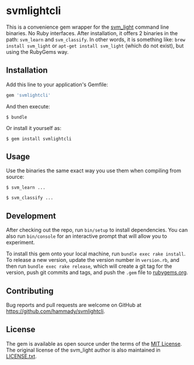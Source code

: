 # svmlightcli

This is a convenience gem wrapper for the [svm_light](http://svmlight.joachims.org/)
command line binaries. No Ruby interfaces.
After installation, it offers 2 binaries in the path: `svm_learn` and `svm_classify`.
In other words, it is something like:
`brew install svm_light` or `apt-get install svm_light`
(which do not exist), but using the RubyGems way.

## Installation

Add this line to your application's Gemfile:

```ruby
gem 'svmlightcli'
```

And then execute:

    $ bundle

Or install it yourself as:

    $ gem install svmlightcli

## Usage

Use the binaries the same exact way you use them when compiling from source:

    $ svm_learn ...

    $ svm_classify ...

## Development

After checking out the repo, run `bin/setup` to install dependencies. You can also run `bin/console` for an interactive prompt that will allow you to experiment.

To install this gem onto your local machine, run `bundle exec rake install`. To release a new version, update the version number in `version.rb`, and then run `bundle exec rake release`, which will create a git tag for the version, push git commits and tags, and push the `.gem` file to [rubygems.org](https://rubygems.org).

## Contributing

Bug reports and pull requests are welcome on GitHub at https://github.com/hammady/svmlightcli.


## License

The gem is available as open source under the terms of the [MIT License](http://opensource.org/licenses/MIT).
The original license of the svm_light author is also maintained in [LICENSE.txt](https://github.com/hammady/svmlightcli/blob/master/LICENSE.txt).

